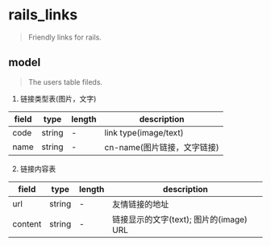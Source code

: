 # rails_links
> Friendly links for rails.

## model
> The users table fileds.

1. 链接类型表(图片，文字)

| field | type   | length | description                 |
| ----- | ------ | ------ | --------------------------- |
| code  | string | -      | link type(image/text)       |
| name  | string | -      | cn-name(图片链接，文字链接) |

2. 链接内容表

| field   | type   | length | description                             |
| ------- | ------ | ------ | --------------------------------------- |
| url     | string | -      | 友情链接的地址                          |
| content | string | -      | 链接显示的文字(text); 图片的(image) URL |

